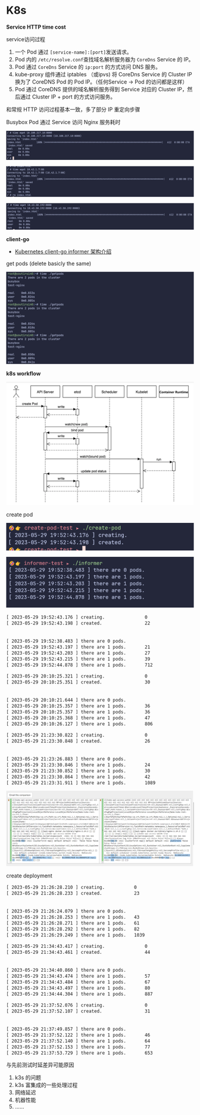 # K8s

**Service HTTP time cost**

service访问过程

1. 一个 Pod 通过 `[service-name]:[port]`发送请求。
2. Pod 内的 `/etc/resolve.conf`查找域名解析服务器为 `CoreDns` Service 的 IP。
3. Pod 通过 `CoreDns` Service 的 `ip:port` 的方式访问 DNS  服务。
4. kube-proxy 组件通过 iptables （或ipvs) 将 CoreDns Service 的 Cluster IP 换为了 CoreDNS Pod 的 Pod IP。（任何Service -> Pod 的访问都是这样）
5. Pod 通过 CoreDNS 提供的域名解析服务得到 Service 对应的 Cluster IP，然后通过 Cluster IP + port 的方式访问服务。

和常规 HTTP 访问过程基本一致，多了部分 IP 重定向步骤

Busybox Pod 通过 Service 访问 Nginx 服务耗时

![](./src/k8s-scheduling-benchmark/k8s-service-benchmark.png)

![](./src/k8s-scheduling-benchmark/k3s-service-benchmark.png)

![](./src/k8s-scheduling-benchmark/k3s-service-benchmark1.png)

**client-go**

- [Kubernetes client-go informer 架构介绍](https://zhuanlan.zhihu.com/p/212579372)

get pods (delete basicly the same)

![](./src/k8s-scheduling-benchmark/client-go-getpod.png)

**k8s workflow**

![](./src/k8s-scheduling-benchmark/scheduler.png)

create pod

![](./src/k8s-scheduling-benchmark/informer.png)

![](./src/k8s-scheduling-benchmark/informer1.png)

```
[ 2023-05-29 19:52:43.176 ] creating.				0
[ 2023-05-29 19:52:43.198 ] created.				22


[ 2023-05-29 19:52:38.483 ] there are 0 pods.		
[ 2023-05-29 19:52:43.197 ] there are 1 pods.		21
[ 2023-05-29 19:52:43.203 ] there are 1 pods.		27
[ 2023-05-29 19:52:43.215 ] there are 1 pods.		39
[ 2023-05-29 19:52:44.878 ] there are 1 pods.		712
```

```
[ 2023-05-29 20:10:25.321 ] creating.				0
[ 2023-05-29 20:10:25.351 ] created.				30


[ 2023-05-29 20:10:21.644 ] there are 0 pods.		
[ 2023-05-29 20:10:25.357 ] there are 1 pods.		36
[ 2023-05-29 20:10:25.357 ] there are 1 pods.		36
[ 2023-05-29 20:10:25.368 ] there are 1 pods.		47
[ 2023-05-29 20:10:26.127 ] there are 1 pods.		806
```

```
[ 2023-05-29 21:23:30.822 ] creating.				0
[ 2023-05-29 21:23:30.848 ] created.				26


[ 2023-05-29 21:23:26.883 ] there are 0 pods.
[ 2023-05-29 21:23:30.846 ] there are 1 pods.		24
[ 2023-05-29 21:23:30.852 ] there are 1 pods.		30
[ 2023-05-29 21:23:30.864 ] there are 1 pods.		42
[ 2023-05-29 21:23:31.911 ] there are 1 pods.		1089
```

![](./src/k8s-scheduling-benchmark/informer-compare.png)

create deployment

```
[ 2023-05-29 21:26:28.210 ] creating.			0
[ 2023-05-29 21:26:28.233 ] created.			23


[ 2023-05-29 21:26:24.079 ] there are 0 pods.
[ 2023-05-29 21:26:28.253 ] there are 1 pods.	43
[ 2023-05-29 21:26:28.271 ] there are 1 pods.	61
[ 2023-05-29 21:26:28.292 ] there are 1 pods.	82
[ 2023-05-29 21:26:29.249 ] there are 1 pods.	1039
```

```
[ 2023-05-29 21:34:43.417 ] creating.				0
[ 2023-05-29 21:34:43.461 ] created.				44


[ 2023-05-29 21:34:40.860 ] there are 0 pods.		
[ 2023-05-29 21:34:43.474 ] there are 1 pods.		57
[ 2023-05-29 21:34:43.484 ] there are 1 pods.		67
[ 2023-05-29 21:34:43.497 ] there are 1 pods.		80
[ 2023-05-29 21:34:44.304 ] there are 1 pods.		887
```

```
[ 2023-05-29 21:37:52.076 ] creating.				0
[ 2023-05-29 21:37:52.107 ] created.				31


[ 2023-05-29 21:37:49.857 ] there are 0 pods.
[ 2023-05-29 21:37:52.122 ] there are 1 pods.		46
[ 2023-05-29 21:37:52.140 ] there are 1 pods.		64
[ 2023-05-29 21:37:52.153 ] there are 1 pods.		77
[ 2023-05-29 21:37:53.729 ] there are 1 pods.		653
```



与先前测试时延差异可能原因

1. k3s 的问题
2. k3s 富集成的一些处理过程
3. 网络延迟
4. 机器性能
5. ......